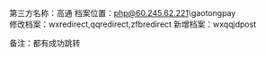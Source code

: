 第三方名称：高通
档案位置：php@60.245.62.221\gaotongpay  
修改档案：wxredirect,qqredirect,zfbredirect
新增档案：wxqqjdpost
 
备注：都有成功跳转
